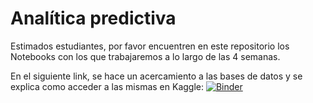 # Analítica predictiva

Estimados estudiantes, por favor encuentren en este repositorio los Notebooks con los que trabajaremos a lo largo de las 4 semanas.

En el siguiente link, se hace un acercamiento a las bases de datos y se explica como acceder a las mismas en Kaggle:
[![Binder](https://mybinder.org/badge_logo.svg)](https://mybinder.org/v2/gh/marcecevallos/UDLA_Analitica_predictiva.git/main?labpath=Antes%20de%20empezar_Datasets.ipynb)
